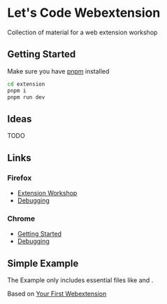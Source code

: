 # Let's Code Webextension

Collection of material for a web extension workshop

## Getting Started

Make sure you have [pnpm](https://pnpm.js.org/) installed

```sh
cd extension
pnpm i
pnpm run dev
```

## Ideas

TODO

## Links

### Firefox

- [Extension Workshop](https://extensionworkshop.com/documentation/develop/)
- [Debugging](https://extensionworkshop.com/documentation/develop/debugging/)

### Chrome

- [Getting Started](https://developer.chrome.com/docs/extensions/mv3/getstarted/)
- [Debugging](https://developer.chrome.com/docs/extensions/mv3/tut_debugging/)

## Simple Example

The Example only includes essential files like [](simple-example/content.js) and [](simple-example/popup.html).

Based on [Your First Webextension](https://developer.mozilla.org/en-US/docs/Mozilla/Add-ons/WebExtensions/Your_first_WebExtension)

